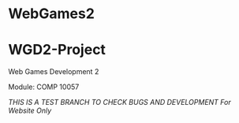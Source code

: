 # WebGames2
# WGD2-Project

Web Games Development 2

Module: COMP 10057

*THIS IS A TEST BRANCH TO CHECK BUGS AND DEVELOPMENT*
*For Website Only*

